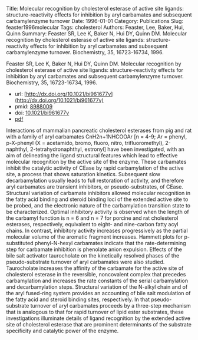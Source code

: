 Title: Molecular recognition by cholesterol esterase of active site ligands: structure-reactivity effects for inhibition by aryl carbamates and subsequent carbamylenzyme turnover
Date: 1996-01-01
Category: Publications
Slug: feaster1996molecular
Tags: cholesterol
Authors: Feaster, Lee, Baker, Hui, Quinn
Summary: Feaster SR, Lee K, Baker N, Hui DY, Quinn DM. Molecular recognition by cholesterol esterase of active site ligands: structure-reactivity effects for inhibition by aryl carbamates and subsequent carbamylenzyme turnover. Biochemistry, 35, 16723-16734, 1996. 

Feaster SR, Lee K, Baker N, Hui DY, Quinn DM. Molecular recognition by cholesterol esterase of active site ligands: structure-reactivity effects for inhibition by aryl carbamates and subsequent carbamylenzyme turnover. Biochemistry, 35, 16723-16734, 1996. 

* url: [http://dx.doi.org/10.1021/bi961677v](http://dx.doi.org/10.1021/bi961677v)
* pmid: [8988009](8988009)
* doi: [10.1021/bi961677v](10.1021/bi961677v)
* [pdf](http://sobolevnrm.github.io/papers/feaster1996molecular.pdf)

Interactions of mammalian pancreatic cholesterol esterases from pig and rat with a family of aryl carbamates CnH2n+1NHCOOAr [n = 4-9; Ar = phenyl, p-X-phenyl (X = acetamido, bromo, fluoro, nitro, trifluoromethyl), 2-naphthyl, 2-tetrahydronaphthyl, estronyl] have been investigated, with an aim of delineating the ligand structural features which lead to effective molecular recognition by the active site of the enzyme. These carbamates inhibit the catalytic activity of CEase by rapid carbamylation of the active site, a process that shows saturation kinetics. Subsequent slow decarbamylation usually leads to full restoration of activity, and therefore aryl carbamates are transient inhibitors, or pseudo-substrates, of CEase. Structural variation of carbamate inhibitors allowed molecular recognition in the fatty acid binding and steroid binding loci of the extended active site to be probed, and the electronic nature of the carbamylation transition state to be characterized. Optimal inhibitory activity is observed when the length of the carbamyl function is n = 6 and n = 7 for porcine and rat cholesterol esterases, respectively, equivalent to eight- and nine-carbon fatty acyl chains. In contrast, inhibitory activity increases progressively as the partial molecular volume of the aromatic fragment increases. Hammett plots for p-substituted phenyl-N-hexyl carbamates indicate that the rate-determining step for carbamate inhibition is phenolate anion expulsion. Effects of the bile salt activator taurocholate on the kinetically resolved phases of the pseudo-substrate turnover of aryl carbamates were also studied. Taurocholate increases the affinity of the carbamate for the active site of cholesterol esterase in the reversible, noncovalent complex that precedes carbamylation and increases the rate constants of the serial carbamylation and decarbamylation steps. Structural variation of the N-alkyl chain and of the aryl fused-ring system provides an accounting of bile salt modulation of the fatty acid and steroid binding sites, respectively. In that pseudo-substrate turnover of aryl carbamates proceeds by a three-step mechanism that is analogous to that for rapid turnover of lipid ester substrates, these investigations illuminate details of ligand recognition by the extended active site of cholesterol esterase that are prominent determinants of the substrate specificity and catalytic power of the enzyme.
